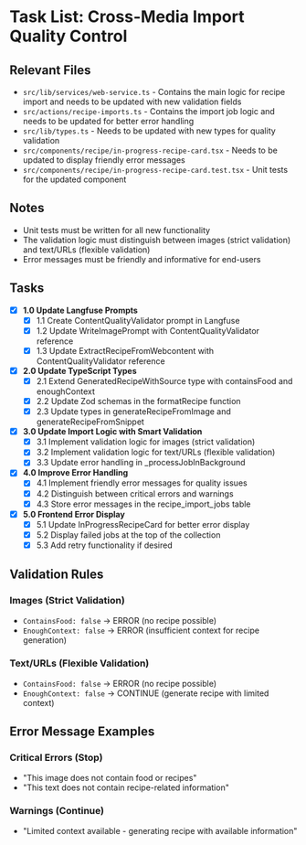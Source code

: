 # Task List: Cross-Media Import Quality Control

## **Relevant Files**

- `src/lib/services/web-service.ts` - Contains the main logic for recipe import and needs to be updated with new validation fields
- `src/actions/recipe-imports.ts` - Contains the import job logic and needs to be updated for better error handling
- `src/lib/types.ts` - Needs to be updated with new types for quality validation
- `src/components/recipe/in-progress-recipe-card.tsx` - Needs to be updated to display friendly error messages
- `src/components/recipe/in-progress-recipe-card.test.tsx` - Unit tests for the updated component

## **Notes**

- Unit tests must be written for all new functionality
- The validation logic must distinguish between images (strict validation) and text/URLs (flexible validation)
- Error messages must be friendly and informative for end-users

## **Tasks**

- [x] **1.0 Update Langfuse Prompts**
    - [x] 1.1 Create ContentQualityValidator prompt in Langfuse
    - [x] 1.2 Update WriteImagePrompt with ContentQualityValidator reference
    - [x] 1.3 Update ExtractRecipeFromWebcontent with ContentQualityValidator reference

- [x] **2.0 Update TypeScript Types**
    - [x] 2.1 Extend GeneratedRecipeWithSource type with containsFood and enoughContext
    - [x] 2.2 Update Zod schemas in the formatRecipe function
    - [x] 2.3 Update types in generateRecipeFromImage and generateRecipeFromSnippet

- [x] **3.0 Update Import Logic with Smart Validation**
    - [x] 3.1 Implement validation logic for images (strict validation)
    - [x] 3.2 Implement validation logic for text/URLs (flexible validation)
    - [x] 3.3 Update error handling in \_processJobInBackground

- [x] **4.0 Improve Error Handling**
    - [x] 4.1 Implement friendly error messages for quality issues
    - [x] 4.2 Distinguish between critical errors and warnings
    - [x] 4.3 Store error messages in the recipe_import_jobs table

- [x] **5.0 Frontend Error Display**
    - [x] 5.1 Update InProgressRecipeCard for better error display
    - [x] 5.2 Display failed jobs at the top of the collection
    - [x] 5.3 Add retry functionality if desired

## **Validation Rules**

### **Images (Strict Validation)**

- `ContainsFood: false` → ERROR (no recipe possible)
- `EnoughContext: false` → ERROR (insufficient context for recipe generation)

### **Text/URLs (Flexible Validation)**

- `ContainsFood: false` → ERROR (no recipe possible)
- `EnoughContext: false` → CONTINUE (generate recipe with limited context)

## **Error Message Examples**

### **Critical Errors (Stop)**

- "This image does not contain food or recipes"
- "This text does not contain recipe-related information"

### **Warnings (Continue)**

- "Limited context available - generating recipe with available information"
